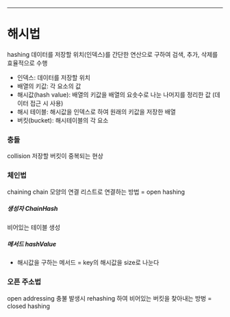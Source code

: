___
# 해시법
hashing 데이터를 저장할 위치(인덱스)를 간단한 연산으로 구하여 검색, 추가, 삭제를 효율적으로 수행
- 인덱스: 데이터를 저장할 위치
- 배열의 키값: 각 요소의 값
- 해시값(hash value): 배열의 키값을 배열의 요솟수로 나눈 나머지를 정리한 값 (데이터 접근 시 사용)
- 해시 테이블: 해시값을 인덱스로 하여 원래의 키값을 저장한 배열
- 버킷(bucket): 해시테이블의 각 요소

### 충돌
collision 저장할 버킷이 중복되는 현상

###  체인법
chaining chain 모양의 연결 리스트로 연결하는 방법 = open hashing

##### 생성자 ChainHash
비어있는 테이블 생성

##### 메서드 hashValue
- 해시값을 구하는 메서드
= key의 해시값을 size로 나눈다

###  오픈 주소법
open addressing 충불 발생시 rehashing 하여 비어있는 버킷을 찾아내는 방벙 = closed hashing
